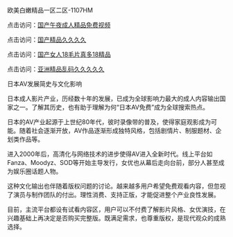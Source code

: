 欧美白嫩精品一区二区-1107HM

点击访问：<a href="https://heiliaozj3tjd.pages.dev">国产午夜成人精品免费视频</a>

点击访问：<a href="https://heiliaoga6s9v.pages.dev">国产精品久久久久</a>

点击访问：<a href="https://heiliaozj3tjd.pages.dev">国产女人18毛片真多18精品</a>

点击访问：<a href="https://heiliao2dmwwy.pages.dev">亚洲精品乱码久久久久久</a>

日本AV发展简史与文化影响

日本成人影片产业，历经数十年的发展，已成为全球影响力最大的成人内容输出国家之一。了解其历史，也有助于理解为何“日本AV免费”成为全球搜索热点。

日本的AV产业起源于上世纪80年代，彼时录像带的普及，使得家庭观影成为可能。随着社会逐渐开放，AV作品逐渐形成独特风格，包括剧情片、制服题材、企划类作品等。

进入2000年后，高清化与网络技术的进步使得AV进入全新时代。线上平台如Fanza、Moodyz、SOD等开始主导发行，女优也从幕后走向台前，部分人甚至成为娱乐圈话题人物。

这种文化输出也伴随着版权问题的讨论。越来越多用户希望免费观看内容，但忽视了演员与制作团队的付出。理性消费、支持正版，才能促进整个产业良性发展。

目前，主流平台都设有试看内容区，用户可以不付费了解影片风格、女优演技，在兴趣基础上再决定是否购买完整版。既满足需求，也尊重版权，是现代观众的成熟选择。
 
<span style="display:none;">[Canonical link]( )</span>
